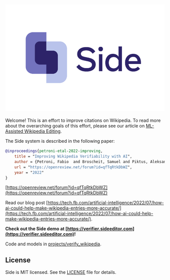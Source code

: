 ![side logo](img/side_logo.png)
--------------------------------------------------------------------------------

Welcome! This is an effort to improve citations on Wikipedia.
To read more about the overarching goals of this effort, please see our article on [ML-Assisted Wikipedia Editing](https://meta.wikimedia.org/wiki/Research:Machine_Learning_Assisted_Wikipedia_Editing).

The Side system is described in the following paper:

```bibtex
@inproceedings{petroni-etal-2022-improving,
    title = "Improving Wikipedia Verifiability with AI",
    author = {Petroni, Fabio  and Broscheit, Samuel and Piktus, Aleksandra and Lewis, Patrick and Izacard, Gautier and Hosseini, Lucas and Dwivedi-Yu, Jane and Lomeli, Maria and Schick, Timo and Mazaré, Pierre-Emmanuel and Joulin, Armand and Grave, Edouard  e Riedel, Sebastian},
    url = "https://openreview.net/forum?id=qfTqRtkDbWZ",
    year = "2022"
}
```

[https://openreview.net/forum?id=qfTqRtkDbWZ](https://openreview.net/forum?id=qfTqRtkDbWZ)

Read our blog post [https://tech.fb.com/artificial-intelligence/2022/07/how-ai-could-help-make-wikipedia-entries-more-accurate/](https://tech.fb.com/artificial-intelligence/2022/07/how-ai-could-help-make-wikipedia-entries-more-accurate/).

**Check out the Side demo at [https://verifier.sideeditor.com](https://verifier.sideeditor.com)!**

Code and models in [projects/verify_wikipedia](projects/verify_wikipedia).

## License
Side is MIT licensed. See the [LICENSE](LICENSE) file for details.
